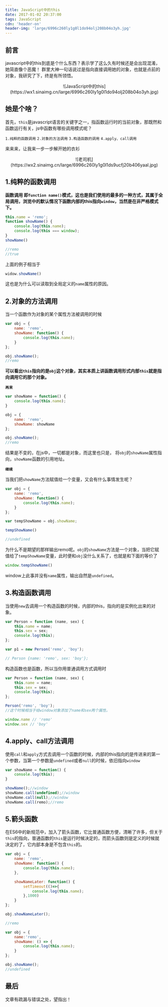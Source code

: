 ```yaml
---
title: JavaScript中的this
date: 2017-01-02 20:37:00
tags: JavaScript
cdn: 'header-on'
header-img: 'large/6996c260ly1g0l1do94olj208b04o3yh.jpg'
---
```


## 前言

javascript中的this到底是个什么东西？表示学了这么久有时候还是会出现混淆，她简直像个恶魔！
群里大神一句话说过是指向直接调用她的对象，也就是点前的对象，我研究了下，终是有所领悟。
<center>![JavaScript中的this](https://wx1.sinaimg.cn/large/6996c260ly1g0l1do94olj208b04o3yh.jpg)</center>


## 她是个啥？
首先，`this`是javascript语言的关键字之一，指函数运行时的当前对象，那既然和函数运行有关，js中函数有哪些调用模式呢？

`1.纯粹的函数调用`
`2.对象的方法调用`
`3.构造函数的调用`
`4.apply、call调用`

来来来，让我来一步一步解开她的衣衫
<center>![老司机](https://wx2.sinaimg.cn/large/6996c260ly1g0l1ds9ucfj20b406yaal.jpg)</center>


## 1.纯粹的函数调用

**函数调用 即`function name()`模式，这也是我们使用的最多的一种方式，其属于全局调用，浏览中的默认情况下函数内部的this指向`window`，当然是在非严格模式下。**

```javascript
this.name = 'remo';
function showName() {
	console.log(this.name);
	console.log(this === window);
}
showName()

//remo
//true
```
上面的例子相当于

```javascript
widow.showName()
```

这也是为什么可以读取到全局定义的`name`属性的原因。

## 2.对象的方法调用

当一个函数作为对象的某个属性方法被调用的时候

```javascript
var obj = {
	name: 'remo',
	showName: function() {
		console.log(this.name);
	}
};

obj.showName();
//remo
```

**可以看出`this`指向的是`obj`这个对象，其实本质上讲函数调用形式内部`this`就是指向调用它的那个对象。**

**`再来`**

```javascript
var showName = function() {
	console.log(this.name);
}

obj = {
	name: 'remo',
	showName: showName
};

obj.showName();
//remo
```

结果是不变的，在js中，一切都是对象，而这里也只是， 将`obj`的`showName`属性指向，`showName`函数的引用地址。

**`继续`**

当我们把`showName`方法赋值给一个变量，又会有什么事情发生呢？

```javascript
var obj = {
	name: 'remo',
	showName: function() {
		console.log(this.name);
	}
};

var tempShowName = obj.showName;

tempShowName()

//undefined
```

为什么不是期望的那样输出remo呢。`obj`的`showName`方法是一个对象，当把它赋值给了`tempShowName`变量，此时便和`obj`没什么关系了，也就是和下面的等价了

```javascript
window.tempShowName()
```

window上此事并没有`name`属性，输出自然是`undefined`。


## 3.构造函数调用

当使用`new`去调用一个构造函数的时候，内部的this，指向的是实例化出来的对象。

```javascript
var Person = function (name, sex) {
    this.name = name;
    this.sex = sex;
    console.log(this);
};

var p1 = new Person('remo', 'boy');

// Person {name: 'remo', sex: 'boy'};
```

构造函数也是函数，所以当你用普通调用方式调用时

```javascript
var Person = function (name, sex) {
    this.name = name;
    this.sex = sex;
    console.log(this);
};

Person('remo', 'boy');
//这个时候相当于给window对象添加了name和sex两个属性。

window.name // 'remo'
window.sex // 'boy'
```

## 4.apply、call方法调用

使用`call`和`apply`方式去调用一个函数的时候，内部的this指向的是传进来的第一个参数，当第一个参数是`undefined`或者`null`的时候，依旧指向`window`

```javascript
var showName = function() {
	console.log(this);
}

showName();//window
showName.call(undefined);//window
showName.call(null);//window
showName.call(remo);//remo
```

## 5.箭头函数

在ES6中的新规范中，加入了箭头函数，它比普通函数方便，清晰了许多，但关于`this`的指向，普通函数的`this`是运行时候决定的，而箭头函数则是定义的时候就决定的了，它内部本身是不包含`this`的。

```javascript
var obj = {
	name: 'remo',
	showName: function() {
		console.log(this.name);
	},

	showNameLater: function() {
		setTimeout(()=>{
			console.log(this.name);
		},1000)
	}
};

obj.showNameLater();

//remo
```

```javascript
var obj = {
	name:'remo',
	showName: () => {
		console.log(this.name);
	}
};

obj.showName();
//undefined
```

## 最后
文章有疏漏与错误之处，望指出！